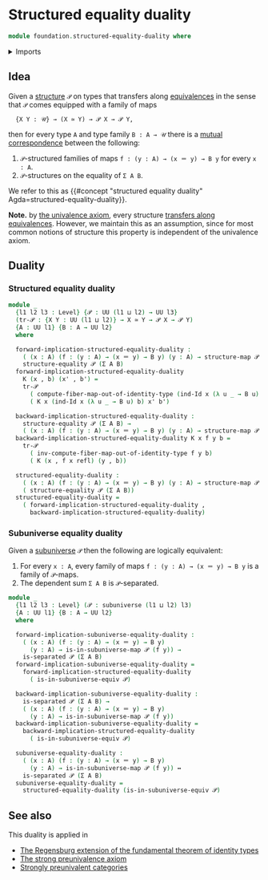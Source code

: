 # Structured equality duality

```agda
module foundation.structured-equality-duality where
```

<details><summary>Imports</summary>

```agda
open import foundation.dependent-pair-types
open import foundation.identity-types
open import foundation.logical-equivalences
open import foundation.maps-in-subuniverses
open import foundation.separated-types-subuniverses
open import foundation.structure
open import foundation.subuniverses
open import foundation.universe-levels

open import foundation-core.equivalences
```

</details>

## Idea

Given a [structure](foundation.structure.md) `𝒫` on types that transfers along
[equivalences](foundation-core.equivalences.md) in the sense that `𝒫` comes
equipped with a family of maps

```text
  {X Y : 𝒰} → (X ≃ Y) → 𝒫 X → 𝒫 Y,
```

then for every type `A` and type family `B : A → 𝒰` there is a
[mutual correspondence](foundation.logical-equivalences.md) between the
following:

1. `𝒫`-structured families of maps `f : (y : A) → (x ＝ y) → B y` for every
   `x : A`.
2. `𝒫`-structures on the equality of `Σ A B`.

We refer to this as
{{#concept "structured equality duality" Agda=structured-equality-duality}}.

**Note.** by [the univalence axiom](foundation.univalence.md), every structure
[transfers along equivalences](foundation.transport-along-equivalences.md).
However, we maintain this as an assumption, since for most common notions of
structure this property is independent of the univalence axiom.

## Duality

### Structured equality duality

```agda
module _
  {l1 l2 l3 : Level} {𝒫 : UU (l1 ⊔ l2) → UU l3}
  (tr-𝒫 : {X Y : UU (l1 ⊔ l2)} → X ≃ Y → 𝒫 X → 𝒫 Y)
  {A : UU l1} {B : A → UU l2}
  where

  forward-implication-structured-equality-duality :
    ( (x : A) (f : (y : A) → (x ＝ y) → B y) (y : A) → structure-map 𝒫 (f y)) →
    structure-equality 𝒫 (Σ A B)
  forward-implication-structured-equality-duality
    K (x , b) (x' , b') =
    tr-𝒫
      ( compute-fiber-map-out-of-identity-type (ind-Id x (λ u _ → B u) b) x' b')
      ( K x (ind-Id x (λ u _ → B u) b) x' b')

  backward-implication-structured-equality-duality :
    structure-equality 𝒫 (Σ A B) →
    ( (x : A) (f : (y : A) → (x ＝ y) → B y) (y : A) → structure-map 𝒫 (f y))
  backward-implication-structured-equality-duality K x f y b =
    tr-𝒫
      ( inv-compute-fiber-map-out-of-identity-type f y b)
      ( K (x , f x refl) (y , b))

  structured-equality-duality :
    ( (x : A) (f : (y : A) → (x ＝ y) → B y) (y : A) → structure-map 𝒫 (f y)) ↔
    ( structure-equality 𝒫 (Σ A B))
  structured-equality-duality =
    ( forward-implication-structured-equality-duality ,
      backward-implication-structured-equality-duality)
```

### Subuniverse equality duality

Given a [subuniverse](foundation.subuniverses.md) `𝒫` then the following are
logically equivalent:

1. For every `x : A`, every family of maps `f : (y : A) → (x ＝ y) → B y` is a
   family of `𝒫`-maps.
2. The dependent sum `Σ A B` is `𝒫`-separated.

```agda
module _
  {l1 l2 l3 : Level} (𝒫 : subuniverse (l1 ⊔ l2) l3)
  {A : UU l1} {B : A → UU l2}
  where

  forward-implication-subuniverse-equality-duality :
    ( (x : A) (f : (y : A) → (x ＝ y) → B y)
      (y : A) → is-in-subuniverse-map 𝒫 (f y)) →
    is-separated 𝒫 (Σ A B)
  forward-implication-subuniverse-equality-duality =
    forward-implication-structured-equality-duality
      ( is-in-subuniverse-equiv 𝒫)

  backward-implication-subuniverse-equality-duality :
    is-separated 𝒫 (Σ A B) →
    ( (x : A) (f : (y : A) → (x ＝ y) → B y)
      (y : A) → is-in-subuniverse-map 𝒫 (f y))
  backward-implication-subuniverse-equality-duality =
    backward-implication-structured-equality-duality
      ( is-in-subuniverse-equiv 𝒫)

  subuniverse-equality-duality :
    ( (x : A) (f : (y : A) → (x ＝ y) → B y)
      (y : A) → is-in-subuniverse-map 𝒫 (f y)) ↔
    is-separated 𝒫 (Σ A B)
  subuniverse-equality-duality =
    structured-equality-duality (is-in-subuniverse-equiv 𝒫)
```

## See also

This duality is applied in

- [The Regensburg extension of the fundamental theorem of identity types](foundation.regensburg-extension-fundamental-theorem-of-identity-types.md)
- [The strong preunivalence axiom](foundation.strong-preunivalence.md)
- [Strongly preunivalent categories](category-theory.strongly-preunivalent-categories.md)
